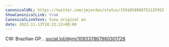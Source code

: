 ```yaml
---
canonicalURL: https://twitter.com/jmjordan/status/1591858988752125952
ShowCanonicalLink: true
CanonicalLinkText: View original on
date: 2022-11-13T18:22:12+00:00
---
```

CW: Brazilian GP… [social.lol/@jmj/109337867960301726](https://social.lol/@jmj/109337867960301726)